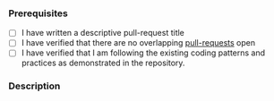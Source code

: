 ### Prerequisites

- [ ] I have written a descriptive pull-request title
- [ ] I have verified that there are no overlapping [pull-requests](https://github.com/ImageMagick/MagickCache/pulls) open
- [ ] I have verified that I am following the existing coding patterns and practices as demonstrated in the repository.

### Description
<!-- A description of the changes proposed in the pull-request
     If you want to change something in the 'www' or 'ImageMagick' folder please
     open an issue here instead: https://github.com/ImageMagick/Website -->

<!-- Thanks for contributing to ImageMagick! -->
